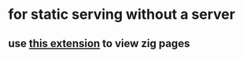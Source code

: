 # for static serving without a server
## use [this extension](https://github.com/3yggy/ZigPages/tree/main/extension) to view zig pages

